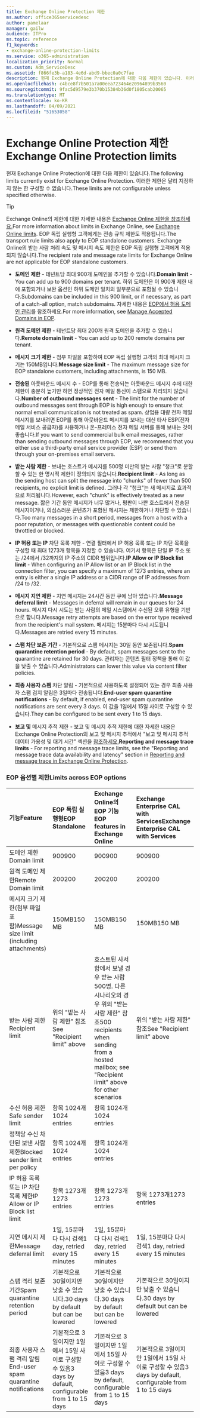 ```yaml
---
title: Exchange Online Protection 제한
ms.author: office365servicedesc
author: pamelaar
manager: gailw
audience: ITPro
ms.topic: reference
f1_keywords:
- exchange-online-protection-limits
ms.service: o365-administration
localization_priority: Normal
ms.custom: Adm_ServiceDesc
ms.assetid: f866fe3b-a183-4e6d-abd9-bbec0a0c7fae
description: 현재 Exchange Online Protection에 대한 다음 제한이 있습니다. 이러한 제한은 달리 지정하지 않는 한 구성할 수 없습니다.
ms.openlocfilehash: c4bce8f7b501a7a00eea723464e20964899b3560
ms.sourcegitcommit: 9fac5d9579e3b370b15384b36d0f1805cab20065
ms.translationtype: MT
ms.contentlocale: ko-KR
ms.lasthandoff: 04/09/2021
ms.locfileid: "51653058"
---
```

# <a name="exchange-online-protection-limits"></a><span data-ttu-id="cc165-104">Exchange Online Protection 제한</span><span class="sxs-lookup"><span data-stu-id="cc165-104">Exchange Online Protection limits</span></span>

<span data-ttu-id="cc165-105">현재 Exchange Online Protection에 대한 다음 제한이 있습니다.</span><span class="sxs-lookup"><span data-stu-id="cc165-105">The following limits currently exist for Exchange Online Protection.</span></span> <span data-ttu-id="cc165-106">이러한 제한은 달리 지정하지 않는 한 구성할 수 없습니다.</span><span class="sxs-lookup"><span data-stu-id="cc165-106">These limits are not configurable unless specified otherwise.</span></span> 
  
> [!TIP]
> <span data-ttu-id="cc165-107">Exchange Online의 제한에 대한 자세한 내용은 [Exchange Online 제한을 참조하세요.](../exchange-online-service-description/exchange-online-limits.md)</span><span class="sxs-lookup"><span data-stu-id="cc165-107">For more information about limits in Exchange Online, see [Exchange Online limits](../exchange-online-service-description/exchange-online-limits.md).</span></span> <span data-ttu-id="cc165-108">EOP 독립 실행형 고객에게는 전송 규칙 제한도 적용됩니다.</span><span class="sxs-lookup"><span data-stu-id="cc165-108">The transport rule limits also apply to EOP standalone customers.</span></span> <span data-ttu-id="cc165-109">Exchange Online의 받는 사람 처리 속도 및 메시지 속도 제한은 EOP 독립 실행형 고객에게 적용되지 않습니다.</span><span class="sxs-lookup"><span data-stu-id="cc165-109">The recipient rate and message rate limits for Exchange Online are not applicable for EOP standalone customers.</span></span> 
  
- <span data-ttu-id="cc165-110">**도메인 제한** - 테넌트당 최대 900개 도메인을 추가할 수 있습니다.</span><span class="sxs-lookup"><span data-stu-id="cc165-110">**Domain limit** - You can add up to 900 domains per tenant.</span></span> <span data-ttu-id="cc165-111">하위 도메인은 이 900개 제한 내에 포함되거나 보완 옵션인 하위 도메인 일치의 일부분으로 포함될 수 있습니다.</span><span class="sxs-lookup"><span data-stu-id="cc165-111">Subdomains can be included in this 900 limit, or if necessary, as part of a catch-all option, match subdomains.</span></span> <span data-ttu-id="cc165-112">자세한 내용은 [EOP에서 허용 도메인 관리](/microsoft-365/security/office-365-security/exchange-online-protection-overview)를 참조하세요.</span><span class="sxs-lookup"><span data-stu-id="cc165-112">For more information, see [Manage Accepted Domains in EOP](/microsoft-365/security/office-365-security/exchange-online-protection-overview).</span></span>

- <span data-ttu-id="cc165-113">**원격 도메인 제한** - 테넌트당 최대 200개 원격 도메인을 추가할 수 있습니다.</span><span class="sxs-lookup"><span data-stu-id="cc165-113">**Remote domain limit** - You can add up to 200 remote domains per tenant.</span></span>
    
- <span data-ttu-id="cc165-114">**메시지 크기 제한** - 첨부 파일을 포함하여 EOP 독립 실행형 고객의 최대 메시지 크기는 150MB입니다.</span><span class="sxs-lookup"><span data-stu-id="cc165-114">**Message size limit** - The maximum message size for EOP standalone customers, including attachments, is 150 MB.</span></span> 
    
- <span data-ttu-id="cc165-115">**전송된** 아웃바운드 메시지 수 - EOP를 통해 전송되는 아웃바운드 메시지 수에 대한 제한이 충분히 높기만 하면 정상적인 전자 메일 통신이 스팸으로 처리되지 않습니다.</span><span class="sxs-lookup"><span data-stu-id="cc165-115">**Number of outbound messages sent** - The limit for the number of outbound messages sent through EOP is high enough to ensure that normal email communication is not treated as spam.</span></span> <span data-ttu-id="cc165-116">상업용 대량 전자 메일 메시지를 보내려면 EOP를 통해 아웃바운드 메시지를 보내는 대신 타사 ESP(전자 메일 서비스 공급자)를 사용하거나 온-프레미스 전자 메일 서버를 통해 보내는 것이 좋습니다.</span><span class="sxs-lookup"><span data-stu-id="cc165-116">If you want to send commercial bulk email messages, rather than sending outbound messages through EOP, we recommend that you either use a third-party email service provider (ESP) or send them through your on-premises email servers.</span></span> 
    
- <span data-ttu-id="cc165-117">**받는 사람 제한** - 보내는 호스트가 메시지를 500명 미만의 받는 사람 "청크"로 분할할 수 있는 한 명시적 제한이 정의되지 않습니다.</span><span class="sxs-lookup"><span data-stu-id="cc165-117">**Recipient limit** - As long as the sending host can split the message into "chunks" of fewer than 500 recipients, no explicit limit is defined.</span></span> <span data-ttu-id="cc165-118">그러나 각 "청크"는 새 메시지로 효과적으로 처리됩니다.</span><span class="sxs-lookup"><span data-stu-id="cc165-118">However, each "chunk" is effectively treated as a new message.</span></span> <span data-ttu-id="cc165-119">짧은 기간 동안 메시지가 너무 많거나, 평판이 나쁜 호스트에서 전송된 메시지이거나, 의심스러운 콘텐츠가 포함된 메시지는 제한하거나 차단할 수 있습니다.</span><span class="sxs-lookup"><span data-stu-id="cc165-119">Too many messages in a short period, messages from a host with a poor reputation, or messages with questionable content could be throttled or blocked.</span></span> 
    
- <span data-ttu-id="cc165-120">**IP 허용 또는 IP** 차단 목록 제한 - 연결 필터에서 IP 허용 목록 또는 IP 차단 목록을 구성할 때 최대 1273개 항목을 지정할 수 있습니다. 여기서 항목은 단일 IP 주소 또는 /24에서 /32까지의 IP 주소의 CIDR 범위입니다.</span><span class="sxs-lookup"><span data-stu-id="cc165-120">**IP Allow or IP Block list limit** - When configuring an IP Allow list or an IP Block list in the connection filter, you can specify a maximum of 1273 entries, where an entry is either a single IP address or a CIDR range of IP addresses from /24 to /32.</span></span> 
    
- <span data-ttu-id="cc165-121">**메시지 지연 제한** - 지연 메시지는 24시간 동안 큐에 남아 있습니다.</span><span class="sxs-lookup"><span data-stu-id="cc165-121">**Message deferral limit** - Messages in deferral will remain in our queues for 24 hours.</span></span> <span data-ttu-id="cc165-122">메시지 다시 시도는 받는 사람의 메일 시스템에서 수신된 오류 유형을 기반으로 합니다.</span><span class="sxs-lookup"><span data-stu-id="cc165-122">Message retry attempts are based on the error type received from the recipient's mail system.</span></span> <span data-ttu-id="cc165-123">메시지는 15분마다 다시 시도됩니다.</span><span class="sxs-lookup"><span data-stu-id="cc165-123">Messages are retried every 15 minutes.</span></span> 
    
- <span data-ttu-id="cc165-124">**스팸 차단 보존 기간** - 기본적으로 스팸 메시지는 30일 동안 보존됩니다.</span><span class="sxs-lookup"><span data-stu-id="cc165-124">**Spam quarantine retention period** - By default, spam messages sent to the quarantine are retained for 30 days.</span></span> <span data-ttu-id="cc165-125">관리자는 콘텐츠 필터 정책을 통해 이 값을 낮출 수 있습니다.</span><span class="sxs-lookup"><span data-stu-id="cc165-125">Administrators can lower this value via content filter policies.</span></span> 
    
- <span data-ttu-id="cc165-126">**최종 사용자 스팸** 차단 알림 - 기본적으로 사용하도록 설정되어 있는 경우 최종 사용자 스팸 검지 알림은 3일마다 전송됩니다.</span><span class="sxs-lookup"><span data-stu-id="cc165-126">**End-user spam quarantine notifications** - By default, if enabled, end-user spam quarantine notifications are sent every 3 days.</span></span> <span data-ttu-id="cc165-127">이 값을 1일에서 15일 사이로 구성할 수 있습니다.</span><span class="sxs-lookup"><span data-stu-id="cc165-127">They can be configured to be sent every 1 to 15 days.</span></span> 
    
- <span data-ttu-id="cc165-128">**보고 및** 메시지 추적 제한 - 보고 및 메시지 추적 제한에 대한 자세한 내용은 Exchange Online Protection의 보고 및 메시지 추적에서 "보고 및 메시지 추적 데이터 가용성 및 대기 시간" 섹션을 [참조하세요.](/microsoft-365/security/office-365-security/reporting-and-message-trace-in-exchange-online-protection)</span><span class="sxs-lookup"><span data-stu-id="cc165-128">**Reporting and message trace limits** - For reporting and message trace limits, see the "Reporting and message trace data availability and latency" section in [Reporting and message trace in Exchange Online Protection](/microsoft-365/security/office-365-security/reporting-and-message-trace-in-exchange-online-protection).</span></span>
    
### <a name="limits-across-eop-options"></a><span data-ttu-id="cc165-129">EOP 옵션별 제한</span><span class="sxs-lookup"><span data-stu-id="cc165-129">Limits across EOP options</span></span>

| <span data-ttu-id="cc165-130">기능</span><span class="sxs-lookup"><span data-stu-id="cc165-130">Feature</span></span> | <span data-ttu-id="cc165-131">EOP 독립 실행형</span><span class="sxs-lookup"><span data-stu-id="cc165-131">EOP Standalone</span></span> | <span data-ttu-id="cc165-132">Exchange Online의 EOP 기능</span><span class="sxs-lookup"><span data-stu-id="cc165-132">EOP features in Exchange Online</span></span> | <span data-ttu-id="cc165-133">Exchange Enterprise CAL with Services</span><span class="sxs-lookup"><span data-stu-id="cc165-133">Exchange Enterprise CAL with Services</span></span> |
|:-----|:-----|:-----|:-----|
|<span data-ttu-id="cc165-134">도메인 제한</span><span class="sxs-lookup"><span data-stu-id="cc165-134">Domain limit</span></span>  <br/> |<span data-ttu-id="cc165-135">900</span><span class="sxs-lookup"><span data-stu-id="cc165-135">900</span></span>  <br/> |<span data-ttu-id="cc165-136">900</span><span class="sxs-lookup"><span data-stu-id="cc165-136">900</span></span>  <br/> |<span data-ttu-id="cc165-137">900</span><span class="sxs-lookup"><span data-stu-id="cc165-137">900</span></span>  <br/> |
|<span data-ttu-id="cc165-138">원격 도메인 제한</span><span class="sxs-lookup"><span data-stu-id="cc165-138">Remote Domain limit</span></span>  <br/> |<span data-ttu-id="cc165-139">200</span><span class="sxs-lookup"><span data-stu-id="cc165-139">200</span></span>  <br/> |<span data-ttu-id="cc165-140">200</span><span class="sxs-lookup"><span data-stu-id="cc165-140">200</span></span>  <br/> |<span data-ttu-id="cc165-141">200</span><span class="sxs-lookup"><span data-stu-id="cc165-141">200</span></span>  <br/> |
|<span data-ttu-id="cc165-142">메시지 크기 제한(첨부 파일 포함)</span><span class="sxs-lookup"><span data-stu-id="cc165-142">Message size limit (including attachments)</span></span>  <br/> |<span data-ttu-id="cc165-143">150MB</span><span class="sxs-lookup"><span data-stu-id="cc165-143">150 MB</span></span>  <br/> |<span data-ttu-id="cc165-144">150MB</span><span class="sxs-lookup"><span data-stu-id="cc165-144">150 MB</span></span>  <br/> |<span data-ttu-id="cc165-145">150MB</span><span class="sxs-lookup"><span data-stu-id="cc165-145">150 MB</span></span>  <br/> |
|<span data-ttu-id="cc165-146">받는 사람 제한</span><span class="sxs-lookup"><span data-stu-id="cc165-146">Recipient limit</span></span>  <br/> |<span data-ttu-id="cc165-147">위의 "받는 사람 제한" 참조</span><span class="sxs-lookup"><span data-stu-id="cc165-147">See "Recipient limit" above</span></span>  <br/> |<span data-ttu-id="cc165-148">호스트된 사서함에서 보낼 경우 받는 사람 500명. 다른 시나리오의 경우 위의 "받는 사람 제한" 참조</span><span class="sxs-lookup"><span data-stu-id="cc165-148">500 recipients when sending from a hosted mailbox; see "Recipient limit" above for other scenarios</span></span>  <br/> |<span data-ttu-id="cc165-149">위의 "받는 사람 제한" 참조</span><span class="sxs-lookup"><span data-stu-id="cc165-149">See "Recipient limit" above</span></span>  <br/> |
|<span data-ttu-id="cc165-150">수신 허용 제한</span><span class="sxs-lookup"><span data-stu-id="cc165-150">Safe sender limit</span></span>  <br/> |<span data-ttu-id="cc165-151">항목 1024개</span><span class="sxs-lookup"><span data-stu-id="cc165-151">1024 entries</span></span>  <br/> |<span data-ttu-id="cc165-152">항목 1024개</span><span class="sxs-lookup"><span data-stu-id="cc165-152">1024 entries</span></span>  <br/> ||
|<span data-ttu-id="cc165-153">정책당 수신 차단된 보낸 사람 제한</span><span class="sxs-lookup"><span data-stu-id="cc165-153">Blocked sender limit per policy</span></span>  <br/> |<span data-ttu-id="cc165-154">항목 1024개</span><span class="sxs-lookup"><span data-stu-id="cc165-154">1024 entries</span></span>  <br/> |<span data-ttu-id="cc165-155">항목 1024개</span><span class="sxs-lookup"><span data-stu-id="cc165-155">1024 entries</span></span>  <br/> ||
|<span data-ttu-id="cc165-156">IP 허용 목록 또는 IP 차단 목록 제한</span><span class="sxs-lookup"><span data-stu-id="cc165-156">IP Allow or IP Block list limit</span></span>  <br/> |<span data-ttu-id="cc165-157">항목 1273개</span><span class="sxs-lookup"><span data-stu-id="cc165-157">1273 entries</span></span>  <br/> |<span data-ttu-id="cc165-158">항목 1273개</span><span class="sxs-lookup"><span data-stu-id="cc165-158">1273 entries</span></span>  <br/> |<span data-ttu-id="cc165-159">항목 1273개</span><span class="sxs-lookup"><span data-stu-id="cc165-159">1273 entries</span></span>  <br/> |
|<span data-ttu-id="cc165-160">지연 메시지 제한</span><span class="sxs-lookup"><span data-stu-id="cc165-160">Message deferral limit</span></span>  <br/> |<span data-ttu-id="cc165-161">1일, 15분마다 다시 검색</span><span class="sxs-lookup"><span data-stu-id="cc165-161">1 day, retried every 15 minutes</span></span>  <br/> |<span data-ttu-id="cc165-162">1일, 15분마다 다시 검색</span><span class="sxs-lookup"><span data-stu-id="cc165-162">1 day, retried every 15 minutes</span></span>  <br/> |<span data-ttu-id="cc165-163">1일, 15분마다 다시 검색</span><span class="sxs-lookup"><span data-stu-id="cc165-163">1 day, retried every 15 minutes</span></span>  <br/> |
|<span data-ttu-id="cc165-164">스팸 격리 보존 기간</span><span class="sxs-lookup"><span data-stu-id="cc165-164">Spam quarantine retention period</span></span>  <br/> |<span data-ttu-id="cc165-165">기본적으로 30일이지만 낮출 수 있습니다.</span><span class="sxs-lookup"><span data-stu-id="cc165-165">30 days by default but can be lowered</span></span>  <br/> |<span data-ttu-id="cc165-166">기본적으로 30일이지만 낮출 수 있습니다.</span><span class="sxs-lookup"><span data-stu-id="cc165-166">30 days by default but can be lowered</span></span>  <br/> |<span data-ttu-id="cc165-167">기본적으로 30일이지만 낮출 수 있습니다.</span><span class="sxs-lookup"><span data-stu-id="cc165-167">30 days by default but can be lowered</span></span>  <br/> |
|<span data-ttu-id="cc165-168">최종 사용자 스팸 격리 알림</span><span class="sxs-lookup"><span data-stu-id="cc165-168">End-user spam quarantine notifications</span></span>  <br/> |<span data-ttu-id="cc165-169">기본적으로 3일이지만 1일에서 15일 사이로 구성할 수 있음</span><span class="sxs-lookup"><span data-stu-id="cc165-169">3 days by default, configurable from 1 to 15 days</span></span>  <br/> |<span data-ttu-id="cc165-170">기본적으로 3일이지만 1일에서 15일 사이로 구성할 수 있음</span><span class="sxs-lookup"><span data-stu-id="cc165-170">3 days by default, configurable from 1 to 15 days</span></span>  <br/> |<span data-ttu-id="cc165-171">기본적으로 3일이지만 1일에서 15일 사이로 구성할 수 있음</span><span class="sxs-lookup"><span data-stu-id="cc165-171">3 days by default, configurable from 1 to 15 days</span></span>  <br/> |
